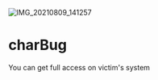![IMG_20210809_141257](https://user-images.githubusercontent.com/53394657/128680170-d58dc940-6f5c-4af2-86de-bac9f3fe46e8.png)
# charBug
You can get full access on victim's system
